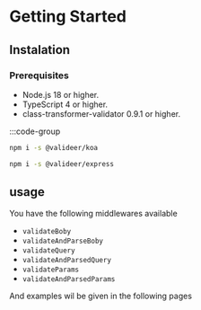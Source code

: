 # Getting Started

## Instalation

### Prerequisites
- Node.js 18 or higher.
- TypeScript 4 or higher.
- class-transformer-validator 0.9.1 or higher.

:::code-group
```sh [koa]
npm i -s @valideer/koa
```

```sh [express]
npm i -s @valideer/express
```

## usage

You have the following middlewares available
- `validateBoby`
- `validateAndParseBoby`
- `validateQuery`
- `validateAndParsedQuery`
- `validateParams`
- `validateAndParsedParams`

And examples wil be given in the following pages

